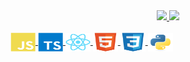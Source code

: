 <div align="center">
  <a href="https://github.com/claudiojkl">
  <img height="180em" src="https://github-readme-stats.vercel.app/api?username=claudiojkl&show_icons=true&theme=dark&include_all_commits=true&count_private=true"/>
  <img height="180em" src="https://github-readme-stats.vercel.app/api/top-langs/?username=claudiojkl&layout=compact&langs_count=7&theme=dark"/>
</div>
<div style="display: inline_block"><br>
  <img align="center" alt="claudiojkl-Js" height="30" width="40" src="https://raw.githubusercontent.com/devicons/devicon/master/icons/javascript/javascript-plain.svg">
  <img align="center" alt="claudiojkl-Ts" height="30" width="40" src="https://raw.githubusercontent.com/devicons/devicon/master/icons/typescript/typescript-plain.svg">
  <img align="center" alt="claudiojkl-React" height="30" width="40" src="https://raw.githubusercontent.com/devicons/devicon/master/icons/react/react-original.svg">
  <img align="center" alt="claudiojkl-HTML" height="30" width="40" src="https://raw.githubusercontent.com/devicons/devicon/master/icons/html5/html5-original.svg">
  <img align="center" alt="claudiojkl-CSS" height="30" width="40" src="https://raw.githubusercontent.com/devicons/devicon/master/icons/css3/css3-original.svg">
  <img align="center" alt="claudiojkl-Python" height="30" width="40" src="https://raw.githubusercontent.com/devicons/devicon/master/icons/python/python-original.svg">
</div>
  
  
